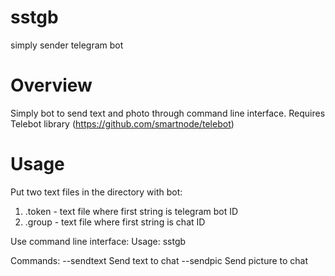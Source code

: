 # sstgb
simply sender telegram bot
# Overview
Simply bot to send text and photo through command line interface. Requires Telebot library (https://github.com/smartnode/telebot)
# Usage
Put two text files in the directory with bot:
1) .token - text file where first string is telegram bot ID
2) .group - text file where first string is chat ID

Use command line interface:
Usage: sstgb <command> <parameter>

Commands:
--sendtext <text>        Send text to chat
--sendpic  <filename>    Send picture to chat

